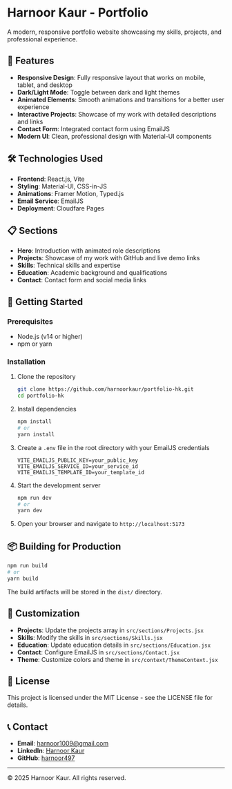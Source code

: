 # Harnoor Kaur - Portfolio

A modern, responsive portfolio website showcasing my skills, projects, and professional experience.

## 🌟 Features

- **Responsive Design**: Fully responsive layout that works on mobile, tablet, and desktop
- **Dark/Light Mode**: Toggle between dark and light themes
- **Animated Elements**: Smooth animations and transitions for a better user experience
- **Interactive Projects**: Showcase of my work with detailed descriptions and links
- **Contact Form**: Integrated contact form using EmailJS
- **Modern UI**: Clean, professional design with Material-UI components

## 🛠️ Technologies Used

- **Frontend**: React.js, Vite
- **Styling**: Material-UI, CSS-in-JS
- **Animations**: Framer Motion, Typed.js
- **Email Service**: EmailJS
- **Deployment**: Cloudfare Pages

## 📋 Sections

- **Hero**: Introduction with animated role descriptions
- **Projects**: Showcase of my work with GitHub and live demo links
- **Skills**: Technical skills and expertise
- **Education**: Academic background and qualifications
- **Contact**: Contact form and social media links

## 🚀 Getting Started

### Prerequisites

- Node.js (v14 or higher)
- npm or yarn

### Installation

1. Clone the repository
   ```bash
   git clone https://github.com/harnoorkaur/portfolio-hk.git
   cd portfolio-hk
   ```

2. Install dependencies
   ```bash
   npm install
   # or
   yarn install
   ```

3. Create a `.env` file in the root directory with your EmailJS credentials
   ```
   VITE_EMAILJS_PUBLIC_KEY=your_public_key
   VITE_EMAILJS_SERVICE_ID=your_service_id
   VITE_EMAILJS_TEMPLATE_ID=your_template_id
   ```

4. Start the development server
   ```bash
   npm run dev
   # or
   yarn dev
   ```

5. Open your browser and navigate to `http://localhost:5173`

## 📦 Building for Production

```bash
npm run build
# or
yarn build
```

The build artifacts will be stored in the `dist/` directory.

## 🔧 Customization

- **Projects**: Update the projects array in `src/sections/Projects.jsx`
- **Skills**: Modify the skills in `src/sections/Skills.jsx`
- **Education**: Update education details in `src/sections/Education.jsx`
- **Contact**: Configure EmailJS in `src/sections/Contact.jsx`
- **Theme**: Customize colors and theme in `src/context/ThemeContext.jsx`

## 📄 License

This project is licensed under the MIT License - see the LICENSE file for details.

## 📞 Contact

- **Email**: harnoor1009@gmail.com
- **LinkedIn**: [Harnoor Kaur](https://www.linkedin.com/in/harnoorkaur1009/)
- **GitHub**: [harnoor497](https://github.com/harnoor497)

---

© 2025 Harnoor Kaur. All rights reserved.
